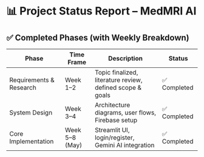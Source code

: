 # 📊 Project Status Report – MedMRI AI


## ✅ Completed Phases (with Weekly Breakdown)

| Phase                        | Time Frame | Description                                            | Status |
|-----------------------------|-------------|-------------------------------------------------------|---------------|
| Requirements & Research     | Week 1–2  | Topic finalized, literature review, defined scope & goals| ✅ Completed |
| System Design               | Week 3–4  | Architecture diagrams, user flows, Firebase setup         | ✅ Completed |
| Core Implementation         | Week 5–8 (May)   | Streamlit UI, login/register, Gemini AI integration          | ✅ Completed    |
